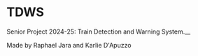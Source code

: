 # TDWS
Senior Project 2024-25: Train Detection and Warning System.__

Made by Raphael Jara and Karlie D'Apuzzo


